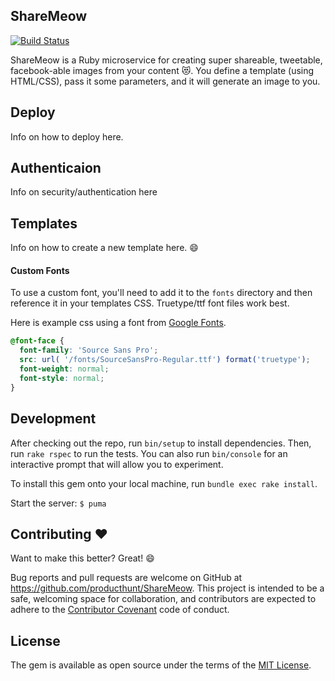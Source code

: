 ## ShareMeow
[![Build
Status](https://travis-ci.org/producthunt/ShareMeow.svg?branch=master)](https://travis-ci.org/producthunt/ShareMeow)

ShareMeow is a Ruby microservice for creating super shareable, tweetable,
facebook-able images from your content :heart_eyes_cat:. You define a template (using HTML/CSS),
pass it some parameters, and it will generate an image to you.

## Deploy
Info on how to deploy here.

## Authenticaion
Info on security/authentication here

## Templates
Info on how to create a new template here. :smile:

#### Custom Fonts
To use a custom font, you'll need to add it to the `fonts` directory and then reference it in your templates CSS. Truetype/ttf font files work best.

Here is example css using a font from [Google Fonts](https://www.google.com/fonts).
```css
@font-face {
  font-family: 'Source Sans Pro';
  src: url( '/fonts/SourceSansPro-Regular.ttf') format('truetype');
  font-weight: normal;
  font-style: normal;
}
```

## Development

After checking out the repo, run `bin/setup` to install dependencies. Then, run `rake rspec` to run the tests. You can also run `bin/console` for an interactive prompt that will allow you to experiment.

To install this gem onto your local machine, run `bundle exec rake install`.

Start the server:
`$ puma`

## Contributing :heart:

Want to make this better? Great! :smile:

Bug reports and pull requests are welcome on GitHub at https://github.com/producthunt/ShareMeow. This project is intended to be a safe, welcoming space for collaboration, and contributors are expected to adhere to the [Contributor Covenant](http://contributor-covenant.org) code of conduct.


## License

The gem is available as open source under the terms of the [MIT License](http://opensource.org/licenses/MIT).
